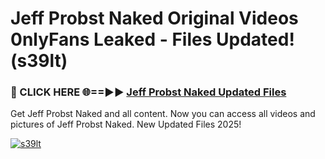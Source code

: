 # Jeff Probst Naked Original Videos 0nlyFans Leaked - Files Updated! (s39lt)

<h3>🔴 CLICK HERE 🌐==►► <a href="https://tinyurl.com/yckcrads" rel="nofollow">Jeff Probst Naked Updated Files</a></h3>

Get Jeff Probst Naked and all content. Now you can access all videos and pictures of Jeff Probst Naked. New Updated Files 2025!

[![s39lt](https://i.imgur.com/hpKpOFt.gif)](https://tinyurl.com/yckcrads)
